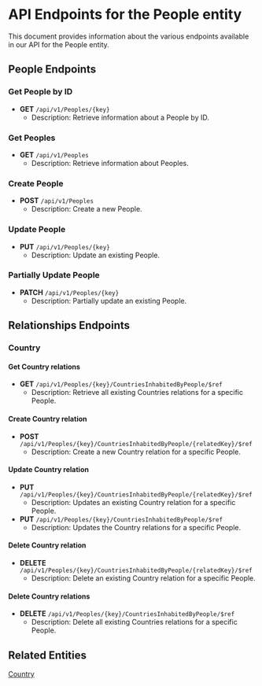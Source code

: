 # API Endpoints for the People entity

This document provides information about the various endpoints available in our API for the People entity.

## People Endpoints

### Get People by ID
- **GET** `/api/v1/Peoples/{key}`
  - Description: Retrieve information about a People by ID.
  
### Get Peoples
- **GET** `/api/v1/Peoples`
  - Description: Retrieve information about Peoples.

### Create People
- **POST** `/api/v1/Peoples`
  - Description: Create a new People.

### Update People
- **PUT** `/api/v1/Peoples/{key}`
  - Description: Update an existing People.

### Partially Update People
- **PATCH** `/api/v1/Peoples/{key}`
  - Description: Partially update an existing People.

## Relationships Endpoints

### Country

#### Get Country relations
- **GET** `/api/v1/Peoples/{key}/CountriesInhabitedByPeople/$ref`
  - Description: Retrieve all existing Countries relations for a specific People.
  
#### Create Country relation
- **POST** `/api/v1/Peoples/{key}/CountriesInhabitedByPeople/{relatedKey}/$ref`
  - Description: Create a new Country relation for a specific People.
  
#### Update Country relation
- **PUT** `/api/v1/Peoples/{key}/CountriesInhabitedByPeople/{relatedKey}/$ref`
  - Description: Updates an existing Country relation for a specific People.
- **PUT** `/api/v1/Peoples/{key}/CountriesInhabitedByPeople/$ref`
  - Description: Updates the Country relations for a specific People.

#### Delete Country relation
- **DELETE** `/api/v1/Peoples/{key}/CountriesInhabitedByPeople/{relatedKey}/$ref`
  - Description: Delete an existing Country relation for a specific People.

#### Delete Country relations
- **DELETE** `/api/v1/Peoples/{key}/CountriesInhabitedByPeople/$ref`
  - Description: Delete all existing Countries relations for a specific People.

## Related Entities

[Country](CountryEndpoints.md)

